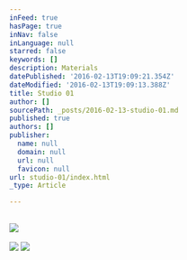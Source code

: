 ```yaml
---
inFeed: true
hasPage: true
inNav: false
inLanguage: null
starred: false
keywords: []
description: Materials
datePublished: '2016-02-13T19:09:21.354Z'
dateModified: '2016-02-13T19:09:13.388Z'
title: Studio 01
author: []
sourcePath: _posts/2016-02-13-studio-01.md
published: true
authors: []
publisher:
  name: null
  domain: null
  url: null
  favicon: null
url: studio-01/index.html
_type: Article

---
```

## ![](https://the-grid-user-content.s3-us-west-2.amazonaws.com/a01a8781-b1c1-4b1e-b13f-937affb50081.jpg)
![](https://the-grid-user-content.s3-us-west-2.amazonaws.com/92d0106c-8b0e-41d5-9220-8df61bd0876c.jpg)
![](https://the-grid-user-content.s3-us-west-2.amazonaws.com/1c5c5c58-7e7f-43b5-a797-f550e071f0b2.jpg)